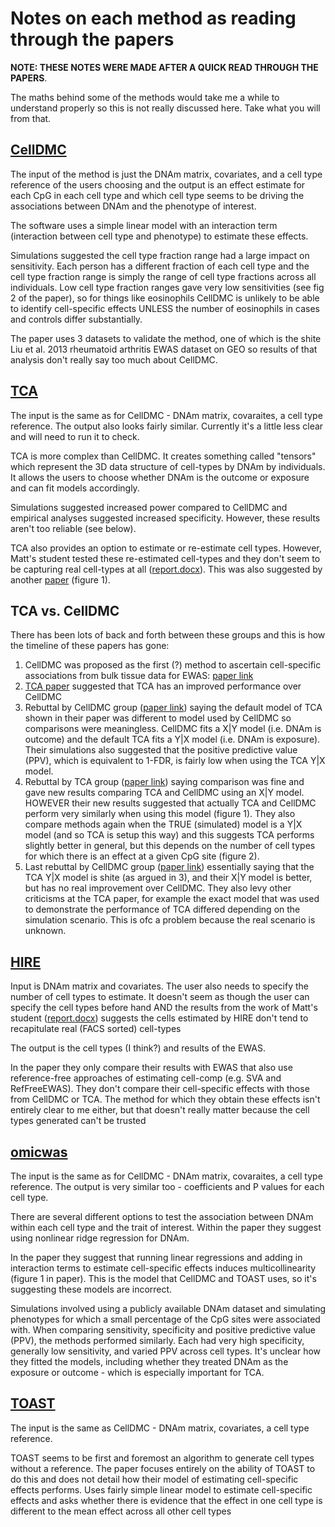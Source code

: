 # Notes on each method as reading through the papers

__NOTE: THESE NOTES WERE MADE AFTER A QUICK READ THROUGH THE PAPERS__.

The maths behind some of the methods would take me a while to understand properly so this is not really discussed here. Take what you will from that.

## [CellDMC](https://pubmed.ncbi.nlm.nih.gov/30504870/)

The input of the method is just the DNAm matrix, covariates, and a cell type reference of the users choosing and the output is an effect estimate for each CpG in each cell type and which cell type seems to be driving the associations between DNAm and the phenotype of interest. 

The software uses a simple linear model with an interaction term (interaction between cell type and phenotype) to estimate these effects.

Simulations suggested the cell type fraction range had a large impact on sensitivity. Each person has a different fraction of each cell type and the cell type fraction range is simply the range of cell type fractions across all individuals. Low cell type fraction ranges gave very low sensitivities (see fig 2 of the paper), so for things like eosinophils CellDMC is unlikely to be able to identify cell-specific effects UNLESS the number of eosinophils in cases and controls differ substantially.

The paper uses 3 datasets to validate the method, one of which is the shite Liu et al. 2013 rheumatoid arthritis EWAS dataset on GEO so results of that analysis don't really say too much about CellDMC.

## [TCA](https://pubmed.ncbi.nlm.nih.gov/31366909/)

The input is the same as for CellDMC - DNAm matrix, covaraites, a cell type reference. The output also looks fairly similar. Currently it's a little less clear and will need to run it to check.

TCA is more complex than CellDMC. It creates something called "tensors" which represent the 3D data structure of cell-types by DNAm by individuals. It allows the users to choose whether DNAm is the outcome or exposure and can fit models accordingly. 

Simulations suggested increased power compared to CellDMC and empirical analyses suggested increased specificity. However, these results aren't too reliable (see below). 

TCA also provides an option to estimate or re-estimate cell types. However, Matt's student tested these re-estimated cell-types and they don't seem to be capturing real cell-types at all ([report.docx](../previous-work/report.docx)). This was also suggested by another [paper](https://www.biorxiv.org/content/10.1101/2021.02.28.433245v1.full.pdf) (figure 1).

## TCA vs. CellDMC

There has been lots of back and forth between these groups and this is how the timeline of these papers has gone:

1. CellDMC was proposed as the first (?) method to ascertain cell-specific associations from bulk tissue data for EWAS: [paper link](https://www.nature.com/articles/s41592-018-0213-x)
2. [TCA paper](https://www.nature.com/articles/s41467-019-11052-9) suggested that TCA has an improved performance over CellDMC
3. Rebuttal by CellDMC group ([paper link](https://www.biorxiv.org/content/10.1101/822940v2)) saying the default model of TCA shown in their paper was different to model used by CellDMC so comparisons were meaningless. CellDMC fits a X|Y model (i.e. DNAm is outcome) and the default TCA fits a Y|X model (i.e. DNAm is exposure). Their simulations also suggested that the positive predictive value (PPV), which is equivalent to 1-FDR, is fairly low when using the TCA Y|X model.
4. Rebuttal by TCA group ([paper link](https://www.biorxiv.org/content/10.1101/2021.02.14.431168v1.full.pdf)) saying comparison was fine and gave new results comparing TCA and CellDMC using an X|Y model. HOWEVER their new results suggested that actually TCA and CellDMC perform very similarly when using this model (figure 1). They also compare methods again when the TRUE (simulated) model is a Y|X model (and so TCA is setup this way) and this suggests TCA performs slightly better in general, but this depends on the number of cell types for which there is an effect at a given CpG site (figure 2).
5. Last rebuttal by CellDMC group ([paper link](https://www.biorxiv.org/content/10.1101/2021.02.28.433245v1.full.pdf)) essentially saying that the TCA Y|X model is shite (as argued in 3), and their X|Y model is better, but has no real improvement over CellDMC. They also levy other criticisms at the TCA paper, for example the exact model that was used to demonstrate the performance of TCA differed depending on the simulation scenario. This is ofc a problem because the real scenario is unknown.

## [HIRE](https://pubmed.ncbi.nlm.nih.gov/31308366/)

Input is DNAm matrix and covariates. The user also needs to specify the number of cell types to estimate. It doesn't seem as though the user can specify the cell types before hand AND the results from the work of Matt's student ([report.docx](../previous-work/report.docx)) suggests the cells estimated by HIRE don't tend to recapitulate real (FACS sorted) cell-types

The output is the cell types (I think?) and results of the EWAS.

In the paper they only compare their results with EWAS that also use reference-free approaches of estimating cell-comp (e.g. SVA and RefFreeEWAS). They don't compare their cell-specific effects with those from CellDMC or TCA. The method for which they obtain these effects isn't entirely clear to me either, but that doesn't really matter because the cell types generated can't be trusted

## [omicwas](https://pubmed.ncbi.nlm.nih.gov/33752591/)

The input is the same as for CellDMC - DNAm matrix, covaraites, a cell type reference. The output is very similar too - coefficients and P values for each cell type.

There are several different options to test the association between DNAm within each cell type and the trait of interest. Within the paper they suggest using nonlinear ridge regression for DNAm. 

In the paper they suggest that running linear regressions and adding in interaction terms to estimate cell-specific effects induces multicollinearity (figure 1 in paper). This is the model that CellDMC and TOAST uses, so it's suggesting these models are incorrect.

Simulations involved using a publicly available DNAm dataset and simulating phenotypes for which a small percentage of the CpG sites were associated with. When comparing sensitivity, specificity and positive predictive value (PPV), the methods performed similarly. Each had very high specificity, generally low sensitivity, and varied PPV across cell types. It's unclear how they fitted the models, including whether they treated DNAm as the exposure or outcome - which is especially important for TCA.

## [TOAST](https://pubmed.ncbi.nlm.nih.gov/31484546/)

The input is the same as CellDMC - DNAm matrix, covariates, a cell type reference. 

TOAST seems to be first and foremost an algorithm to generate cell types without a reference. The paper focuses entirely on the ability of TOAST to do this and does not detail how their model of estimating cell-specific effects performs. Uses fairly simple linear model to estimate cell-specific effects and asks whether there is evidence that the effect in one cell type is different to the mean effect across all other cell types




